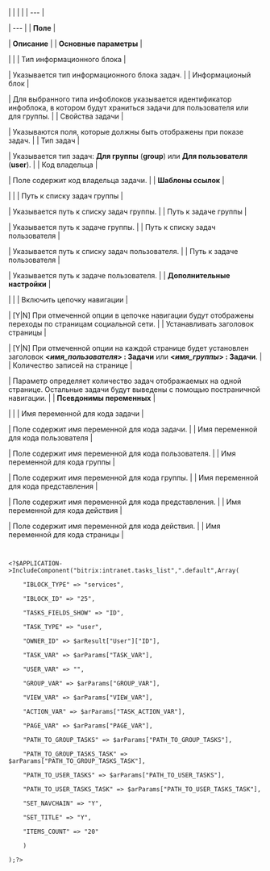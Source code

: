 |  |  |  |
| --- |

| --- |
| **Поле** |

| **Описание** |
| **Основные параметры** |

| |
| Тип информационного блока |

| Указывается тип информационного блока задач. |
| Информационый блок |

| Для выбранного типа инфоблоков указывается идентификатор инфоблока, в котором будут храниться задачи для пользователя или для группы. |
| Свойства задачи |

| Указываются поля, которые должны быть отображены при показе задач. |
| Тип задач |

| Указывается тип задач: **Для группы** (**group**) или **Для пользователя** (**user**). |
| Код владельца |

| Поле содержит код владельца задачи. |
| **Шаблоны ссылок** |

| |
| Путь к списку задач группы |

| Указывается путь к списку задач группы. |
| Путь к задаче группы |

| Указывается путь к задаче группы. |
| Путь к списку задач пользователя |

| Указывается путь к списку задач пользователя. |
| Путь к задаче пользователя |

| Указывается путь к задаче пользователя. |
| **Дополнительные настройки** |

| |
| Включить цепочку навигации |

| [Y|N] При отмеченной опции в цепочке навигации будут отображены переходы по страницам социальной сети. |
| Устанавливать заголовок страницы |

| [Y|N] При отмеченной опции на каждой странице будет установлен заголовок **<*имя\_пользователя*> : Задачи** или **<*имя\_группы*> : Задачи**. |
| Количество записей на странице |

| Параметр определяет количество задач отображаемых на одной странице. Остальные задачи будут выведены с помощью постраничной навигации. |
| **Псевдонимы переменных** |

| |
| Имя переменной для кода задачи |

| Поле содержит имя переменной для кода задачи. |
| Имя переменной для кода пользователя |

| Поле содержит имя переменной для кода пользователя. |
| Имя переменной для кода группы |

| Поле содержит имя переменной для кода группы. |
| Имя переменной для кода представления |

| Поле содержит имя переменной для кода представления. |
| Имя переменной для кода действия |

| Поле содержит имя переменной для кода действия. |
| Имя переменной для кода страницы |

```


<?$APPLICATION->IncludeComponent("bitrix:intranet.tasks_list",".default",Array(

	"IBLOCK_TYPE" => "services", 

	"IBLOCK_ID" => "25", 

	"TASKS_FIELDS_SHOW" => "ID", 

	"TASK_TYPE" => "user", 

	"OWNER_ID" => $arResult["User"]["ID"], 

	"TASK_VAR" => $arParams["TASK_VAR"], 

	"USER_VAR" => "", 

	"GROUP_VAR" => $arParams["GROUP_VAR"], 

	"VIEW_VAR" => $arParams["VIEW_VAR"], 

	"ACTION_VAR" => $arParams["TASK_ACTION_VAR"], 

	"PAGE_VAR" => $arParams["PAGE_VAR"], 

	"PATH_TO_GROUP_TASKS" => $arParams["PATH_TO_GROUP_TASKS"], 

	"PATH_TO_GROUP_TASKS_TASK" => $arParams["PATH_TO_GROUP_TASKS_TASK"], 

	"PATH_TO_USER_TASKS" => $arParams["PATH_TO_USER_TASKS"], 

	"PATH_TO_USER_TASKS_TASK" => $arParams["PATH_TO_USER_TASKS_TASK"], 

	"SET_NAVCHAIN" => "Y", 

	"SET_TITLE" => "Y", 

	"ITEMS_COUNT" => "20" 

	)

);?>


```